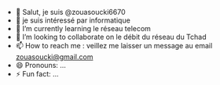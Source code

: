 - 👋 Salut, je suis @zouasoucki6670
- 👀 je suis intéressé par informatique 
- 🌱 I’m currently learning le réseau telecom
- 💞️ I’m looking to collaborate on le débit du réseau du Tchad
- 📫 How to reach me : veillez me laisser un message au email zouasoucki@gmail.com
- 😄 Pronouns: ...
- ⚡ Fun fact: ...

<!---
zouasoucki6670/zouasoucki6670 is a ✨ special ✨ repository because its `README.md` (this file) appears on your GitHub profile.
You can click the Preview link to take a look at your changes.
--->
